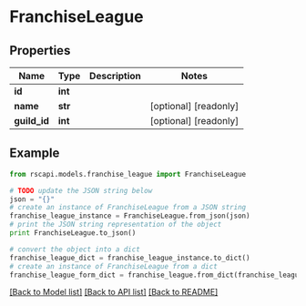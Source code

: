 # FranchiseLeague


## Properties
Name | Type | Description | Notes
------------ | ------------- | ------------- | -------------
**id** | **int** |  | 
**name** | **str** |  | [optional] [readonly] 
**guild_id** | **int** |  | [optional] [readonly] 

## Example

```python
from rscapi.models.franchise_league import FranchiseLeague

# TODO update the JSON string below
json = "{}"
# create an instance of FranchiseLeague from a JSON string
franchise_league_instance = FranchiseLeague.from_json(json)
# print the JSON string representation of the object
print FranchiseLeague.to_json()

# convert the object into a dict
franchise_league_dict = franchise_league_instance.to_dict()
# create an instance of FranchiseLeague from a dict
franchise_league_form_dict = franchise_league.from_dict(franchise_league_dict)
```
[[Back to Model list]](../README.md#documentation-for-models) [[Back to API list]](../README.md#documentation-for-api-endpoints) [[Back to README]](../README.md)


